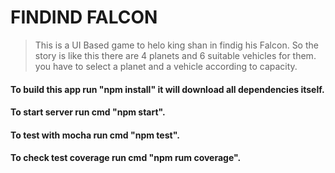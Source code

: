# FINDIND FALCON
> This is a UI Based game to helo king shan in findig his Falcon.
 So the story is like this there are 4 planets and 6 suitable vehicles for them.
 you have to select a planet and a vehicle according to capacity.
 
 #### To build this app run "npm install" it will download all dependencies itself.
#### To start server run cmd "npm start".
#### To test with mocha run cmd "npm test".
#### To check test coverage run cmd "npm rum coverage".
